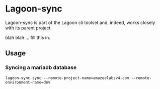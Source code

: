 # Lagoon-sync

Lagoon-sync is part of the Lagoon cli toolset and, indeed, works closely with its parent project.

blah blah ... fill this in.


## Usage

### Syncing a mariadb database

`lagoon-sync sync --remote-project-name=amazeelabsv4-com --remote-environment-name=dev`